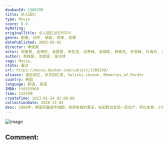 ```yaml
---
doubanId: 1300299
title: 杀人回忆
type: Movie
score: 8.9
myRating: 
originalTitle: 杀人回忆살인의추억
genre: 剧情, 动作, 悬疑, 惊悚, 犯罪
datePublished: 2003-05-02
director: 奉俊昊
actor: 宋康昊, 金相庆, 金雷夏, 宋在浩, 边希峰, 高瑞熙, 柳泰浩, 朴努植, 朴海日, 全美善, 徐永嬅, 崔钟律, 刘承睦, 申贤宗, 李在应, 郑仁仙, 吴龙, 朴真宇, 朴泰京, 沈成宝, 朴镇宇, 廉惠兰, 李东勇, 赵德济, 申文成, 孙康国, 李大贤, 李玉珠, 刘仁秀, 千明宰, 郭秀贞, 曹文义, 朴贤英, 申贤胜, 權炳吉, 金周灵, 金荷景, 金熙珍, 崔铉基, 李江山, 孙镇浩, 白奉基, 刘琴, 禹高娜, 申云燮, 金景来, 李勋京, 李多一, 金景来, 崔交植
author: 奉俊昊, 沈成宝, 金光林
tags: Movie, 
state: 看过
url: https://movie.douban.com/subject/1300299/
aliases: 谋杀回忆, 杀手回忆录, Salinui_chueok, Memories_of_Murder
country: 韩国
language: 韩语, 英语
IMDb: tt0353969
time: 132分钟
createTime: 2023-01-24 01:08:06
collectionDate: 2020-11-04
desc: 1986年，韩国京畿道华城郡，热得发昏的夏天，在田野边发现一具女尸，早已发臭。小镇警察朴探员（宋康昊饰）和汉城来的苏探员（金相庆饰）接手案件，唯一可证实的是这具女尸生前被强奸过。线索的严重缺乏让毫无经...
---
```


![image](p1633113220.jpg)

Comment: 
---

